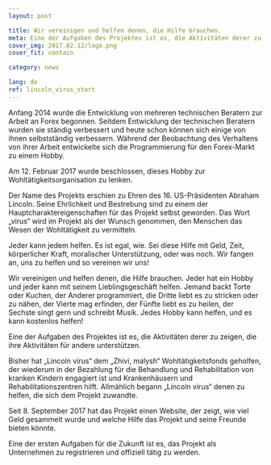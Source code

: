 ```yaml
---
layout: post

title: Wir vereinigen und helfen denen, die Hilfe brauchen.
meta: Eine der Aufgaben des Projektes ist es, die Aktivitäten derer zu zeigen, die ihre Aktivitäten für andere unterstützen.
cover_img: 2017.02.12/logo.png
cover_fit: contain

category: news

lang: de
ref: lincoln_virus_start
---
```


Anfang 2014 wurde die Entwicklung von mehreren technischen Beratern zur Arbeit an Forex begonnen.
Seitdem Entwicklung der technischen Beratern wurden sie ständig verbessert und heute schon können sich einige von ihnen selbstständig verbessern.
Während der Beobachtung des Verhaltens von ihrer Arbeit entwickelte sich die Programmierung für den Forex-Markt zu einem Hobby.

Am 12. Februar 2017 wurde beschlossen, dieses Hobby zur Wohltätigkeitsorganisation zu lenken.

Der Name des Projekts erschien zu Ehren des 16. US-Präsidenten Abraham Lincoln.
Seine Ehrlichkeit und Bestrebung sind zu einem der Hauptcharaktereigenschaften für das Projekt selbst geworden.
Das Wort „virus“ wird im Projekt als der Wunsch genommen, den Menschen das Wesen der Wohltätigkeit zu vermitteln.

Jeder kann jedem helfen.
Es ist egal, wie.
Sei diese Hilfe mit Geld, Zeit, körperlicher Kraft, moralischer Unterstützung, oder was noch.
Wir fangen an, uns zu helfen und so vereinen wir uns!

Wir vereinigen und helfen denen, die Hilfe brauchen.
Jeder hat ein Hobby und jeder kann mit seinem Lieblingsgeschäft helfen.
Jemand backt Torte oder Kuchen, der Anderer programmiert, die Dritte liebt es zu stricken oder zu nähen, der Vierte mag erfinden, der Fünfte liebt es zu heilen, der Sechste singt gern und schreibt Musik.
Jedes Hobby kann helfen, und es kann kostenlos helfen!

Eine der Aufgaben des Projektes ist es, die Aktivitäten derer zu zeigen, die ihre Aktivitäten für andere unterstützen.

Bisher hat „Lincoln virus“ dem „Zhivi, malysh“ Wohltätigkeitsfonds geholfen, der wiederum in der Bezahlung für die Behandlung und Rehabilitation von kranken Kindern engagiert ist und Krankenhäusern und Rehabilitationszentren hilft.
Allmählich begann „Lincoln virus“ denen zu helfen, die sich dem Projekt zuwandte.

Seit 8. September 2017 hat das Projekt einen Website, der zeigt, wie viel Geld gesammelt wurde und welche Hilfe das Projekt und seine Freunde bieten könnte.

Eine der ersten Aufgaben für die Zukunft ist es, das Projekt als Unternehmen zu registrieren und offiziell tätig zu werden.
